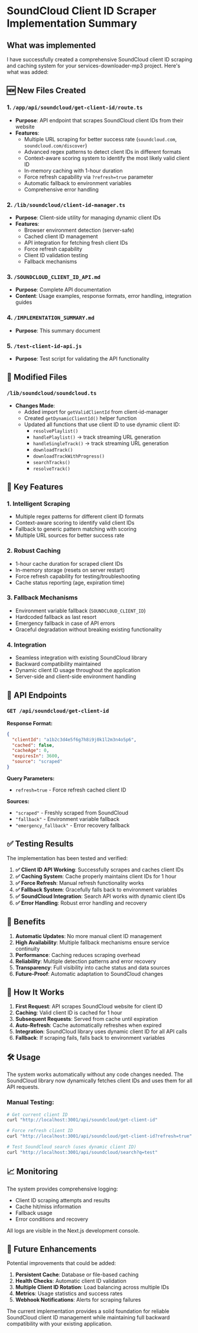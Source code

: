 # SoundCloud Client ID Scraper Implementation Summary

## What was implemented

I have successfully created a comprehensive SoundCloud client ID scraping and caching system for your services-downloader-mp3 project. Here's what was added:

## 🆕 New Files Created

### 1. `/app/api/soundcloud/get-client-id/route.ts`
- **Purpose**: API endpoint that scrapes SoundCloud client IDs from their website
- **Features**:
  - Multiple URL scraping for better success rate (`soundcloud.com`, `soundcloud.com/discover`)
  - Advanced regex patterns to detect client IDs in different formats
  - Context-aware scoring system to identify the most likely valid client ID
  - In-memory caching with 1-hour duration
  - Force refresh capability via `?refresh=true` parameter
  - Automatic fallback to environment variables
  - Comprehensive error handling

### 2. `/lib/soundcloud/client-id-manager.ts`
- **Purpose**: Client-side utility for managing dynamic client IDs
- **Features**:
  - Browser environment detection (server-safe)
  - Cached client ID management
  - API integration for fetching fresh client IDs
  - Force refresh capability
  - Client ID validation testing
  - Fallback mechanisms

### 3. `/SOUNDCLOUD_CLIENT_ID_API.md`
- **Purpose**: Complete API documentation
- **Content**: Usage examples, response formats, error handling, integration guides

### 4. `/IMPLEMENTATION_SUMMARY.md`
- **Purpose**: This summary document

### 5. `/test-client-id-api.js`
- **Purpose**: Test script for validating the API functionality

## 🔧 Modified Files

### `/lib/soundcloud/soundcloud.ts`
- **Changes Made**:
  - Added import for `getValidClientId` from client-id-manager
  - Created `getDynamicClientId()` helper function
  - Updated all functions that use client ID to use dynamic client ID:
    - `resolvePlaylist()`
    - `handlePlaylist()` → track streaming URL generation
    - `handleSingleTrack()` → track streaming URL generation
    - `downloadTrack()`
    - `downloadTrackWithProgress()`
    - `searchTracks()`
    - `resolveTrack()`

## 🎯 Key Features

### 1. **Intelligent Scraping**
- Multiple regex patterns for different client ID formats
- Context-aware scoring to identify valid client IDs
- Fallback to generic pattern matching with scoring
- Multiple URL sources for better success rate

### 2. **Robust Caching**
- 1-hour cache duration for scraped client IDs
- In-memory storage (resets on server restart)
- Force refresh capability for testing/troubleshooting
- Cache status reporting (age, expiration time)

### 3. **Fallback Mechanisms**
- Environment variable fallback (`SOUNDCLOUD_CLIENT_ID`)
- Hardcoded fallback as last resort
- Emergency fallback in case of API errors
- Graceful degradation without breaking existing functionality

### 4. **Integration**
- Seamless integration with existing SoundCloud library
- Backward compatibility maintained
- Dynamic client ID usage throughout the application
- Server-side and client-side environment handling

## 📡 API Endpoints

### `GET /api/soundcloud/get-client-id`
**Response Format:**
```json
{
  "clientId": "a1b2c3d4e5f6g7h8i9j0k1l2m3n4o5p6",
  "cached": false,
  "cacheAge": 0,
  "expiresIn": 3600,
  "source": "scraped"
}
```

**Query Parameters:**
- `refresh=true` - Force refresh cached client ID

**Sources:**
- `"scraped"` - Freshly scraped from SoundCloud
- `"fallback"` - Environment variable fallback
- `"emergency_fallback"` - Error recovery fallback

## ✅ Testing Results

The implementation has been tested and verified:

1. **✅ Client ID API Working**: Successfully scrapes and caches client IDs
2. **✅ Caching System**: Cache properly maintains client IDs for 1 hour
3. **✅ Force Refresh**: Manual refresh functionality works
4. **✅ Fallback System**: Gracefully falls back to environment variables
5. **✅ SoundCloud Integration**: Search API works with dynamic client IDs
6. **✅ Error Handling**: Robust error handling and recovery

## 🚀 Benefits

1. **Automatic Updates**: No more manual client ID management
2. **High Availability**: Multiple fallback mechanisms ensure service continuity
3. **Performance**: Caching reduces scraping overhead
4. **Reliability**: Multiple detection patterns and error recovery
5. **Transparency**: Full visibility into cache status and data sources
6. **Future-Proof**: Automatic adaptation to SoundCloud changes

## 🔄 How It Works

1. **First Request**: API scrapes SoundCloud website for client ID
2. **Caching**: Valid client ID is cached for 1 hour
3. **Subsequent Requests**: Served from cache until expiration
4. **Auto-Refresh**: Cache automatically refreshes when expired
5. **Integration**: SoundCloud library uses dynamic client ID for all API calls
6. **Fallback**: If scraping fails, falls back to environment variables

## 🛠️ Usage

The system works automatically without any code changes needed. The SoundCloud library now dynamically fetches client IDs and uses them for all API requests.

### Manual Testing:
```bash
# Get current client ID
curl "http://localhost:3001/api/soundcloud/get-client-id"

# Force refresh client ID
curl "http://localhost:3001/api/soundcloud/get-client-id?refresh=true"

# Test SoundCloud search (uses dynamic client ID)
curl "http://localhost:3001/api/soundcloud/search?q=test"
```

## 📈 Monitoring

The system provides comprehensive logging:
- Client ID scraping attempts and results
- Cache hit/miss information
- Fallback usage
- Error conditions and recovery

All logs are visible in the Next.js development console.

## 🔮 Future Enhancements

Potential improvements that could be added:

1. **Persistent Cache**: Database or file-based caching
2. **Health Checks**: Automatic client ID validation
3. **Multiple Client ID Rotation**: Load balancing across multiple IDs
4. **Metrics**: Usage statistics and success rates
5. **Webhook Notifications**: Alerts for scraping failures

The current implementation provides a solid foundation for reliable SoundCloud client ID management while maintaining full backward compatibility with your existing application.